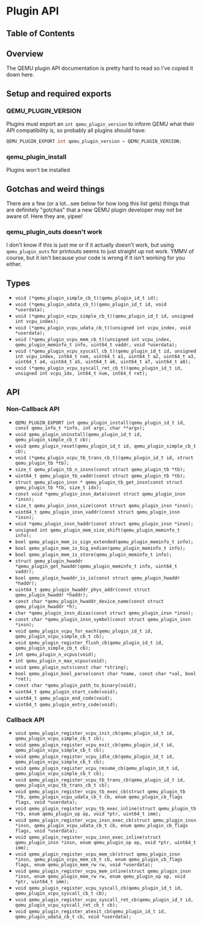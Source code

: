 # Plugin API

## Table of Contents

## Overview

The QEMU plugin API documentation is pretty hard to read so I've copied it down here.

## Setup and required exports

### QEMU_PLUGIN_VERSION

Plugins must export an `int qemu_plugin_version` to inform QEMU what their API
compatibility is, so probably all plugins should have:

```c
QEMU_PLUGIN_EXPORT int qemu_plugin_version = QEMU_PLUGIN_VERSION;
```

### qemu_plugin_install

Plugins won't be installed

## Gotchas and weird things

There are a few (or a lot...see below for how long this list gets) things that are
definitely "gotchas" that a new QEMU plugin developer may not be aware of. Here they
are, yipee!

### qemu_plugin_outs doesn't work

I don't know if this is just me or if it actually doesn't work, but using
`qemu_plugin_outs` for printouts seems to just straight up not work. YMMV of course, but
it isn't because your code is wrong if it isn't working for you either.

## Types

* `void (*qemu_plugin_simple_cb_t)(qemu_plugin_id_t id);`
* `void (*qemu_plugin_udata_cb_t)(qemu_plugin_id_t id, void *userdata);`
* `void (*qemu_plugin_vcpu_simple_cb_t)(qemu_plugin_id_t id, unsigned int vcpu_index);`
* `void (*qemu_plugin_vcpu_udata_cb_t)(unsigned int vcpu_index, void *userdata);`
* `void (*qemu_plugin_vcpu_mem_cb_t)(unsigned int vcpu_index, qemu_plugin_meminfo_t info, uint64_t vaddr, void *userdata);`
* `void (*qemu_plugin_vcpu_syscall_cb_t)(qemu_plugin_id_t id, unsigned int vcpu_index, int64_t num, uint64_t a1, uint64_t a2, uint64_t a3, uint64_t a4, uint64_t a5, uint64_t a6, uint64_t a7, uint64_t a8); `
* `void (*qemu_plugin_vcpu_syscall_ret_cb_t)(qemu_plugin_id_t id, unsigned int vcpu_idx, int64_t num, int64_t ret);`

## API

### Non-Callback API

* `QEMU_PLUGIN_EXPORT int qemu_plugin_install(qemu_plugin_id_t id, const qemu_info_t *info, int argc, char **argv);`
* `void qemu_plugin_uninstall(qemu_plugin_id_t id, qemu_plugin_simple_cb_t cb);`
* `void qemu_plugin_reset(qemu_plugin_id_t id, qemu_plugin_simple_cb_t cb);`
* `void (*qemu_plugin_vcpu_tb_trans_cb_t)(qemu_plugin_id_t id, struct qemu_plugin_tb *tb);`
* `size_t qemu_plugin_tb_n_insns(const struct qemu_plugin_tb *tb);`
* `uint64_t qemu_plugin_tb_vaddr(const struct qemu_plugin_tb *tb);`
* `struct qemu_plugin_insn * qemu_plugin_tb_get_insn(const struct qemu_plugin_tb *tb, size_t idx);`
* `const void *qemu_plugin_insn_data(const struct qemu_plugin_insn *insn);`
* `size_t qemu_plugin_insn_size(const struct qemu_plugin_insn *insn);`
* `uint64_t qemu_plugin_insn_vaddr(const struct qemu_plugin_insn *insn);`
* `void *qemu_plugin_insn_haddr(const struct qemu_plugin_insn *insn);`
* `unsigned int qemu_plugin_mem_size_shift(qemu_plugin_meminfo_t info);`
* `bool qemu_plugin_mem_is_sign_extended(qemu_plugin_meminfo_t info);`
* `bool qemu_plugin_mem_is_big_endian(qemu_plugin_meminfo_t info);`
* `bool qemu_plugin_mem_is_store(qemu_plugin_meminfo_t info);`
* `struct qemu_plugin_hwaddr *qemu_plugin_get_hwaddr(qemu_plugin_meminfo_t info, uint64_t vaddr);`
* `bool qemu_plugin_hwaddr_is_io(const struct qemu_plugin_hwaddr *haddr);`
* `uint64_t qemu_plugin_hwaddr_phys_addr(const struct qemu_plugin_hwaddr *haddr);`
* `const char *qemu_plugin_hwaddr_device_name(const struct qemu_plugin_hwaddr *h);`
* `char *qemu_plugin_insn_disas(const struct qemu_plugin_insn *insn);`
* `const char *qemu_plugin_insn_symbol(const struct qemu_plugin_insn *insn);`
* `void qemu_plugin_vcpu_for_each(qemu_plugin_id_t id, qemu_plugin_vcpu_simple_cb_t cb);`
* `void qemu_plugin_register_flush_cb(qemu_plugin_id_t id, qemu_plugin_simple_cb_t cb);`
* `int qemu_plugin_n_vcpus(void);`
* `int qemu_plugin_n_max_vcpus(void);`
* `void qemu_plugin_outs(const char *string);`
* `bool qemu_plugin_bool_parse(const char *name, const char *val, bool *ret);`
* `const char *qemu_plugin_path_to_binary(void);`
* `uint64_t qemu_plugin_start_code(void);`
* `uint64_t qemu_plugin_end_code(void);`
* `uint64_t qemu_plugin_entry_code(void);`

### Callback API

* `void qemu_plugin_register_vcpu_init_cb(qemu_plugin_id_t id, qemu_plugin_vcpu_simple_cb_t cb);`
* `void qemu_plugin_register_vcpu_exit_cb(qemu_plugin_id_t id, qemu_plugin_vcpu_simple_cb_t cb);`
* `void qemu_plugin_register_vcpu_idle_cb(qemu_plugin_id_t id, qemu_plugin_vcpu_simple_cb_t cb);`
* `void qemu_plugin_register_vcpu_resume_cb(qemu_plugin_id_t id, qemu_plugin_vcpu_simple_cb_t cb);`
* `void qemu_plugin_register_vcpu_tb_trans_cb(qemu_plugin_id_t id, qemu_plugin_vcpu_tb_trans_cb_t cb);`
* `void qemu_plugin_register_vcpu_tb_exec_cb(struct qemu_plugin_tb *tb, qemu_plugin_vcpu_udata_cb_t cb, enum qemu_plugin_cb_flags flags, void *userdata);`
* `void qemu_plugin_register_vcpu_tb_exec_inline(struct qemu_plugin_tb *tb, enum qemu_plugin_op op, void *ptr, uint64_t imm);`
* `void qemu_plugin_register_vcpu_insn_exec_cb(struct qemu_plugin_insn *insn, qemu_plugin_vcpu_udata_cb_t cb, enum qemu_plugin_cb_flags flags, void *userdata);`
* `void qemu_plugin_register_vcpu_insn_exec_inline(struct qemu_plugin_insn *insn, enum qemu_plugin_op op, void *ptr, uint64_t imm);`
* `void qemu_plugin_register_vcpu_mem_cb(struct qemu_plugin_insn *insn, qemu_plugin_vcpu_mem_cb_t cb, enum qemu_plugin_cb_flags flags, enum qemu_plugin_mem_rw rw, void *userdata);`
* `void qemu_plugin_register_vcpu_mem_inline(struct qemu_plugin_insn *insn, enum qemu_plugin_mem_rw rw, enum qemu_plugin_op op, void *ptr, uint64_t imm);`
* `void qemu_plugin_register_vcpu_syscall_cb(qemu_plugin_id_t id, qemu_plugin_vcpu_syscall_cb_t cb);`
* `void qemu_plugin_register_vcpu_syscall_ret_cb(qemu_plugin_id_t id, qemu_plugin_vcpu_syscall_ret_cb_t cb);`
* `void qemu_plugin_register_atexit_cb(qemu_plugin_id_t id, qemu_plugin_udata_cb_t cb, void *userdata); `